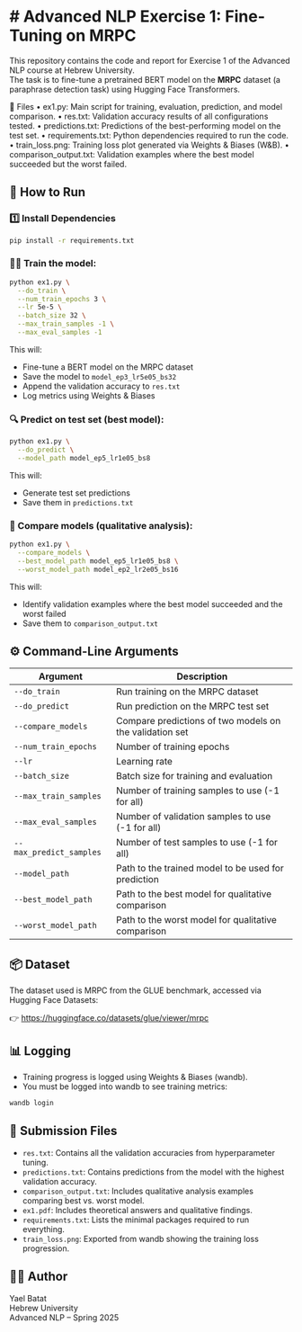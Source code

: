 # # Advanced NLP Exercise 1: Fine-Tuning on MRPC

This repository contains the code and report for Exercise 1 of the Advanced NLP course at Hebrew University.  
The task is to fine-tune a pretrained BERT model on the **MRPC** dataset (a paraphrase detection task) using Hugging Face Transformers.

📁 Files
	•	ex1.py: Main script for training, evaluation, prediction, and model comparison.
	•	res.txt: Validation accuracy results of all configurations tested.
	•	predictions.txt: Predictions of the best-performing model on the test set.
	•	requirements.txt: Python dependencies required to run the code.
	•	train_loss.png: Training loss plot generated via Weights & Biases (W&B).
	•	comparison_output.txt: Validation examples where the best model succeeded but the worst failed.

## 🚀 How to Run

### 1️⃣ Install Dependencies

```bash
pip install -r requirements.txt
```

### 🏋️‍♀️ Train the model:

```bash
python ex1.py \
  --do_train \
  --num_train_epochs 3 \
  --lr 5e-5 \
  --batch_size 32 \
  --max_train_samples -1 \
  --max_eval_samples -1
```

This will:
- Fine-tune a BERT model on the MRPC dataset
- Save the model to `model_ep3_lr5e05_bs32`
- Append the validation accuracy to `res.txt`
- Log metrics using Weights & Biases

### 🔍 Predict on test set (best model):

```bash
python ex1.py \
  --do_predict \
  --model_path model_ep5_lr1e05_bs8 
```

This will:
- Generate test set predictions
- Save them in `predictions.txt` 

### 🔬 Compare models (qualitative analysis):

```bash
python ex1.py \
  --compare_models \
  --best_model_path model_ep5_lr1e05_bs8 \
  --worst_model_path model_ep2_lr2e05_bs16
```

This will:
- Identify validation examples where the best model succeeded and the worst failed
- Save them to `comparison_output.txt`

## ⚙️ Command-Line Arguments

| Argument | Description |
| --- | --- |
| `--do_train` | Run training on the MRPC dataset |
| `--do_predict` | Run prediction on the MRPC test set |
| `--compare_models` | Compare predictions of two models on the validation set |
| `--num_train_epochs` | Number of training epochs |
| `--lr` | Learning rate |
| `--batch_size` | Batch size for training and evaluation |
| `--max_train_samples` | Number of training samples to use (-1 for all) |
| `--max_eval_samples` | Number of validation samples to use (-1 for all) |
| `--max_predict_samples` | Number of test samples to use (-1 for all) |
| `--model_path` | Path to the trained model to be used for prediction |
| `--best_model_path` | Path to the best model for qualitative comparison |
| `--worst_model_path` | Path to the worst model for qualitative comparison |

## 📦 Dataset

The dataset used is MRPC from the GLUE benchmark, accessed via Hugging Face Datasets:

👉 https://huggingface.co/datasets/glue/viewer/mrpc

## 📊 Logging

- Training progress is logged using Weights & Biases (wandb).
- You must be logged into wandb to see training metrics:

```bash
wandb login
```

## 📄 Submission Files

- `res.txt`: Contains all the validation accuracies from hyperparameter tuning.
- `predictions.txt`: Contains predictions from the model with the highest validation accuracy.
- `comparison_output.txt`: Includes qualitative analysis examples comparing best vs. worst model.
- `ex1.pdf`: Includes theoretical answers and qualitative findings.
- `requirements.txt`: Lists the minimal packages required to run everything.
- `train_loss.png`: Exported from wandb showing the training loss progression.

## 👩‍💻 Author

Yael Batat  
Hebrew University  
Advanced NLP – Spring 2025
